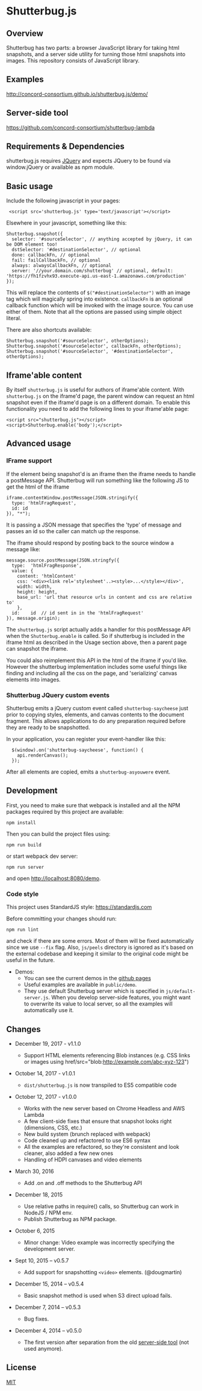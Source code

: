 # Shutterbug.js

## Overview ##

Shutterbug has two parts: a browser JavaScript library for taking html snapshots, and a server side utility for turning those html snapshots into images. This repository consists of JavaScript library.

## Examples

http://concord-consortium.github.io/shutterbug.js/demo/

## Server-side tool

https://github.com/concord-consortium/shutterbug-lambda

## Requirements & Dependencies

shutterbug.js requires [JQuery](http://jquery.com/) and expects JQuery to be found via window.jQuery or available as npm module.

## Basic usage

Include the following javascript in your pages:

     <script src='shutterbug.js' type='text/javascript'></script>

Elsewhere in your javascript, something like this:

    Shutterbug.snapshot({
      selector: '#sourceSelector', // anything accepted by jQuery, it can be DOM element too!
      dstSelector: '#destinationSelector', // optional
      done: callbackFn, // optional
      fail: failCallbackFn, // optional
      always: alwaysCallbackFn, // optional
      server: '//your.domain.com/shutterbug' // optional, default: 'https://fh1fzvhx93.execute-api.us-east-1.amazonaws.com/production'
    });

This will replace the contents of `$("#destinationSelector")` with an image tag which will magically spring into existence. `callbackFn` is an optional callback function which will be invoked with the image source. You can use either of them. Note that all the options are passed using simple object literal.

There are also shortcuts available:

    Shutterbug.snapshot('#sourceSelector', otherOptions);
    Shutterbug.snapshot('#sourceSelector', callbackFn, otherOptions);
    Shutterbug.snapshot('#sourceSelector', '#destinationSelector', otherOptions);

## Iframe'able content

By itself `shutterbug.js` is useful for authors of iframe'able content. With `shutterbug.js` on the iframe'd page, the parent window can request an html snapshot even if the iframe'd page is on a different domain. To enable this functionality you need to add the following lines to your iframe'able page:

    <script src="shutterbug.js"></script>
    <script>Shutterbug.enable('body');</script>

## Advanced usage

### IFrame support

If the element being snapshot'd is an iframe then the iframe needs to handle a postMessage API.
Shutterbug will run something like the following JS to get the html of the iframe

    iframe.contentWindow.postMessage(JSON.stringify({
      type: 'htmlFragRequest',
      id: id
    }), "*");

It is passing a JSON message that specifies the 'type' of message and passes an id so the caller can match up the response.

The iframe should respond by posting back to the source window a message like:

    message.source.postMessage(JSON.stringfy({
      type:  'htmlFragResponse',
      value: {
        content: 'htmlContent'
        css: '<div><link rel='stylesheet'..><style>...</style></div>',
        width: width,
        height: height,
        base_url: 'url that resource urls in content and css are relative to'
        },
      id:    id  // id sent in in the 'htmlFragRequest'
    }), message.origin);

The `shutterbug.js` script actually adds a handler for this postMessage API when the `Shutterbug.enable` is called.
So if shutterbug is included in the iframe html as described in the Usage section above, then a parent page can snapshot the iframe.

You could also reimplement this API in the html of the iframe if you'd like. However the shutterbug implementation includes some useful things like finding and including all the css on the page, and 'serializing' canvas elements into images.

### Shutterbug JQuery custom events ###

Shutterbug emits a jQuery custom event called `shutterbug-saycheese` just prior to copying styles, elements, and canvas contents to the document fragment. This allows applications to do any preparation required before they are ready to be snapshotted.

In your application, you can register your event-handler like this:

      $(window).on('shutterbug-saycheese', function() {
        api.renderCanvas();
      });

After all elements are copied, emits a `shutterbug-asyouwere` event.

## Development

First, you need to make sure that webpack is installed and all the NPM packages required by this project are available:

```
npm install
```
Then you can build the project files using:
```
npm run build
```
or start webpack dev server:
```
npm run server 
```
and open [http://localhost:8080/demo](http://localhost:8080/demo).

### Code style

This project uses StandardJS style: https://standardjs.com

Before committing your changes should run:
```
npm run lint 
```
and check if there are some errors. Most of them will be fixed automatically since we use `--fix` flag.
Also, `js/peels` directory is ignored as it's based on the external codebase and keeping it similar
to the original code might be useful in the future.

* Demos:
    * You can see the current demos in the [github pages](http://concord-consortium.github.io/shutterbug.js/demo/)
    * Useful examples are available in `public/demo`.
    * They use default Shutterbug server which is specified in `js/default-server.js`. When you develop server-side features, you might want to overwrite its value to local server, so all the examples will automatically use it.

## Changes ##

* December 19, 2017 - v1.1.0
    * Support HTML elements referencing Blob instances (e.g. CSS links or images using href/src="blob:http://example.com/abc-xyz-123")

* October 14, 2017 - v1.0.1
    * `dist/shutterbug.js` is now transpiled to ES5 compatible code

* October 12, 2017 - v1.0.0
    * Works with the new server based on Chrome Headless and AWS Lambda
    * A few client-side fixes that ensure that snapshot looks right (dimensions, CSS, etc.)
    * New build system (brunch replaced with webpack)
    * Code cleaned up and refactored to use ES6 syntax
    * All the examples are refactored, so they're consistent and look cleaner, also added a few new ones
    * Handling of HDPI canvases and video elements

* March 30, 2016
    * Add .on and .off methods to the Shutterbug API
    
* December 18, 2015
    * Use relative paths in require() calls, so Shutterbug can work in NodeJS / NPM env.
    * Publish Shutterbug as NPM package.
    
* October 6, 2015
    * Minor change: Video example was incorrectly specifying the development server.
    
* Sept 10, 2015 – v0.5.7
    * Add support for snapshotting `<video>` elements. (@dougmartin)

* December 15, 2014 – v0.5.4
    * Basic snapshot method is used when S3 direct upload fails.

* December 7, 2014 – v0.5.3
    * Bug fixes.

* December 4, 2014 – v0.5.0
    * The first version after separation from the old [server-side tool](https://github.com/concord-consortium/shutterbug) (not used anymore).

## License ##

[MIT](http://www.opensource.org/licenses/MIT)
